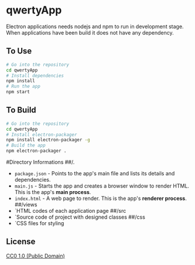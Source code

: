 # qwertyApp

Electron applications needs nodejs and npm to run in development stage. When applications have been build it does not have any dependency.


## To Use

```bash
# Go into the repository
cd qwertyApp
# Install dependencies
npm install
# Run the app
npm start
```


## To Build


```bash
# Go into the repository
cd qwertyApp
# Install electron-packager
npm install electron-packager -g
# Build the app
npm electron-packager .
```


#Directory Informations
##/.
- `package.json` - Points to the app's main file and lists its details and dependencies.
- `main.js` - Starts the app and creates a browser window to render HTML. This is the app's **main process**.
- `index.html` - A web page to render. This is the app's **renderer process**.
##/views
- `HTML codes of each application page 
##/src
- `Source code of project with designed classes
##/css
- `CSS files for styling



## License

[CC0 1.0 (Public Domain)](LICENSE.md)

